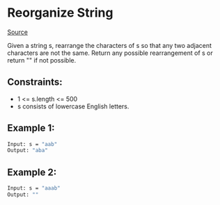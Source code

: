 # Reorganize String
[Source](https://leetcode.com/problems/reorganize-string/)

Given a string s, rearrange the characters of s so that any two adjacent characters are not the same.
Return any possible rearrangement of s or return "" if not possible.

## Constraints:

 - 1 <= s.length <= 500
 - s consists of lowercase English letters.

## Example 1:
```sh
Input: s = "aab"
Output: "aba"
```

## Example 2:
```sh
Input: s = "aaab"
Output: ""
```